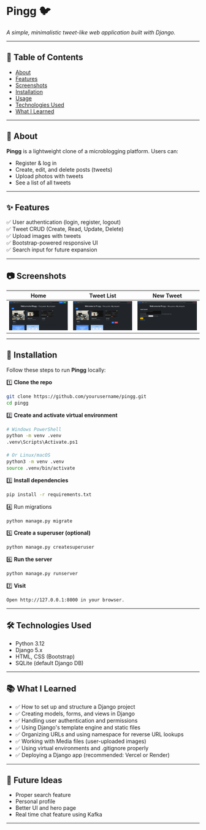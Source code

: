 # Pingg 🐦  
*A simple, minimalistic tweet-like web application built with Django.*

---

## 📑 Table of Contents

- [About](#about)
- [Features](#features)
- [Screenshots](#screenshots)
- [Installation](#installation)
- [Usage](#usage)
- [Technologies Used](#technologies-used)
- [What I Learned](#what-i-learned)

---

## 📌 About

**Pingg** is a lightweight clone of a microblogging platform. Users can:
- Register & log in
- Create, edit, and delete posts (tweets)
- Upload photos with tweets
- See a list of all tweets

---

## ✨ Features

✅ User authentication (login, register, logout)  
✅ Tweet CRUD (Create, Read, Update, Delete)  
✅ Upload images with tweets  
✅ Bootstrap-powered responsive UI  
✅ Search input for future expansion  

---

## 📷 Screenshots

| Home | Tweet List | New Tweet |
|------|-------------|------------|
| ![Home Screenshot](screenshots/home.png) | ![List Screenshot](screenshots/home-loggedin.png) | ![New Tweet Screenshot](screenshots/new.png) |

---

## 🚀 Installation

Follow these steps to run **Pingg** locally:

1️⃣ **Clone the repo**

```bash
git clone https://github.com/yourusername/pingg.git
cd pingg
```

2️⃣ **Create and activate virtual environment**

```bash
# Windows PowerShell
python -m venv .venv
.venv\Scripts\Activate.ps1

# Or Linux/macOS
python3 -m venv .venv
source .venv/bin/activate
```

3️⃣ **Install dependencies**

```bash
pip install -r requirements.txt
```

4️⃣ Run migrations

```bash
python manage.py migrate
```
5️⃣ **Create a superuser (optional)**

```bash
python manage.py createsuperuser
```

6️⃣ **Run the server**

```bash
python manage.py runserver
```

7️⃣ **Visit**

```bash
Open http://127.0.0.1:8000 in your browser.
```

---

## 🛠️ Technologies Used

- Python 3.12
- Django 5.x
- HTML, CSS (Bootstrap)
- SQLite (default Django DB)

---

## 📚 What I Learned
- ✅ How to set up and structure a Django project
- ✅ Creating models, forms, and views in Django
- ✅ Handling user authentication and permissions
- ✅ Using Django's template engine and static files
- ✅ Organizing URLs and using namespace for reverse URL lookups
- ✅ Working with Media files (user-uploaded images)
- ✅ Using virtual environments and .gitignore properly
- ✅ Deploying a Django app (recommended: Vercel or Render)

---

## 🍵 Future Ideas
- Proper search feature
- Personal profile
- Better UI and hero page
- Real time chat feature using Kafka

---
